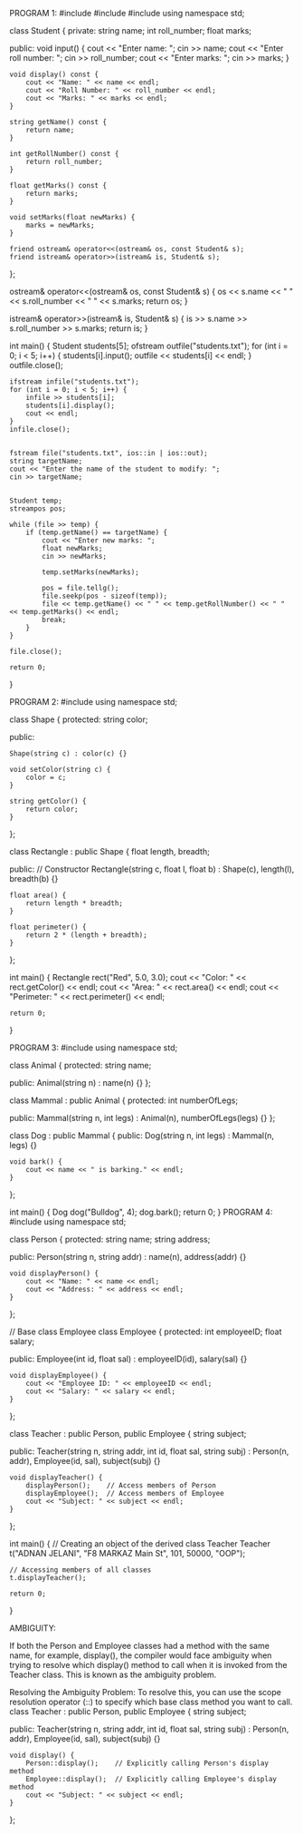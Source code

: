 PROGRAM 1:
#include <iostream>
#include <fstream>
#include <string>
using namespace std;

class Student {
private:
    string name;
    int roll_number;
    float marks;

public:
    void input() {
        cout << "Enter name: ";
        cin >> name;
        cout << "Enter roll number: ";
        cin >> roll_number;
        cout << "Enter marks: ";
        cin >> marks;
    }

    void display() const {
        cout << "Name: " << name << endl;
        cout << "Roll Number: " << roll_number << endl;
        cout << "Marks: " << marks << endl;
    }

    string getName() const {
        return name;
    }

    int getRollNumber() const {
        return roll_number;
    }

    float getMarks() const {
        return marks;
    }

    void setMarks(float newMarks) {
        marks = newMarks;
    }

    friend ostream& operator<<(ostream& os, const Student& s);
    friend istream& operator>>(istream& is, Student& s);
};

ostream& operator<<(ostream& os, const Student& s) {
    os << s.name << " " << s.roll_number << " " << s.marks;
    return os;
}

istream& operator>>(istream& is, Student& s) {
    is >> s.name >> s.roll_number >> s.marks;
    return is;
}

int main() {
    Student students[5];
    ofstream outfile("students.txt");
    for (int i = 0; i < 5; i++) {
        students[i].input();
        outfile << students[i] << endl;
    }
    outfile.close();

    ifstream infile("students.txt");
    for (int i = 0; i < 5; i++) {
        infile >> students[i];
        students[i].display();
        cout << endl;
    }
    infile.close();

    
    fstream file("students.txt", ios::in | ios::out);
    string targetName;
    cout << "Enter the name of the student to modify: ";
    cin >> targetName;

  
    Student temp;
    streampos pos;

    while (file >> temp) {
        if (temp.getName() == targetName) {
            cout << "Enter new marks: ";
            float newMarks;
            cin >> newMarks;

            temp.setMarks(newMarks);

            pos = file.tellg(); 
            file.seekp(pos - sizeof(temp)); 
            file << temp.getName() << " " << temp.getRollNumber() << " " << temp.getMarks() << endl;
            break;
        }
    }

    file.close();

    return 0;
}

PROGRAM 2:
#include <iostream>
using namespace std;

class Shape {
protected:
    string color;

public:
    
    Shape(string c) : color(c) {}

    void setColor(string c) {
        color = c;
    }

    string getColor() {
        return color;
    }
};

class Rectangle : public Shape {
    float length, breadth;

public:
    // Constructor
    Rectangle(string c, float l, float b) : Shape(c), length(l), breadth(b) {}

    float area() {
        return length * breadth;
    }

    float perimeter() {
        return 2 * (length + breadth);
    }
};

int main() {
    Rectangle rect("Red", 5.0, 3.0);
    cout << "Color: " << rect.getColor() << endl;
    cout << "Area: " << rect.area() << endl;
    cout << "Perimeter: " << rect.perimeter() << endl;

    return 0;
}

PROGRAM 3:
#include <iostream>
using namespace std;

class Animal {
protected:
    string name;

public:
    Animal(string n) : name(n) {}
};

class Mammal : public Animal {
protected:
    int numberOfLegs;

public:
    Mammal(string n, int legs) : Animal(n), numberOfLegs(legs) {}
};

class Dog : public Mammal {
public:
    Dog(string n, int legs) : Mammal(n, legs) {}

    void bark() {
        cout << name << " is barking." << endl;
    }
};

int main() {
    Dog dog("Bulldog", 4);
    dog.bark();
    return 0;
}
 PROGRAM 4:
#include <iostream>
using namespace std;

class Person {
protected:
    string name;
    string address;

public:
    Person(string n, string addr) : name(n), address(addr) {}

    void displayPerson() {
        cout << "Name: " << name << endl;
        cout << "Address: " << address << endl;
    }
};

// Base class Employee
class Employee {
protected:
    int employeeID;
    float salary;

public:
    Employee(int id, float sal) : employeeID(id), salary(sal) {}

    void displayEmployee() {
        cout << "Employee ID: " << employeeID << endl;
        cout << "Salary: " << salary << endl;
    }
};


class Teacher : public Person, public Employee {
    string subject;

public:
    Teacher(string n, string addr, int id, float sal, string subj)
        : Person(n, addr), Employee(id, sal), subject(subj) {}

    void displayTeacher() {
        displayPerson();    // Access members of Person
        displayEmployee();  // Access members of Employee
        cout << "Subject: " << subject << endl;
    }
};

int main() {
    // Creating an object of the derived class Teacher
    Teacher t("ADNAN JELANI", "F8 MARKAZ Main St", 101, 50000, "OOP");

    // Accessing members of all classes
    t.displayTeacher();

    return 0;
}

AMBIGUITY:

If both the Person and Employee classes had a method with the same name, for example, display(), the compiler would face ambiguity when trying to resolve which display() method to call when it is invoked from the Teacher class. This is known as the ambiguity problem.

Resolving the Ambiguity Problem:
To resolve this, you can use the scope resolution operator (::) to specify which base class method you want to call.
class Teacher : public Person, public Employee {
    string subject;

public:
    Teacher(string n, string addr, int id, float sal, string subj)
        : Person(n, addr), Employee(id, sal), subject(subj) {}

    void display() {
        Person::display();    // Explicitly calling Person's display method
        Employee::display();  // Explicitly calling Employee's display method
        cout << "Subject: " << subject << endl;
    }
};

